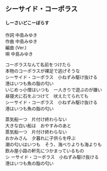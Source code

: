 ## シーサイド・コーポラス
#### しーさいどこーぼらす


作詞        中島みゆき  
作曲        中島みゆき  
編曲 (Ver.)   
唄          中島みゆき  


コーポラスなんて名前をつけたら  
本物のコーポラスが裸足で逃げそうな  
シーサイド・コーポラス　小ねずみ駆け抜ける  
港はいつも魚の脂の匂い  
いじめっ小僧はいつも　一人きりで遊ぶのが嫌い  
昼寝犬に石をぶつけて　吠えたてられても  
シーサイド・コーポラス　小ねずみ駆け抜ける  
港はいつも魚の脂の匂い  
  
蒸気船一つ　片付け終わらない  
大きな白い船は　おやすみのあと  
蒸気船一つ　片付け終わらない  
おかみさん　夕暮れに子供らを呼ぶ  
潮の匂いはいつも　そう、海べりよりも海よりも  
飲み屋小路の軒先につかまっているもの  
シ ーサイド・コーポラス　小ねずみ駆け抜ける  
港はいつも魚の脂の匂い  